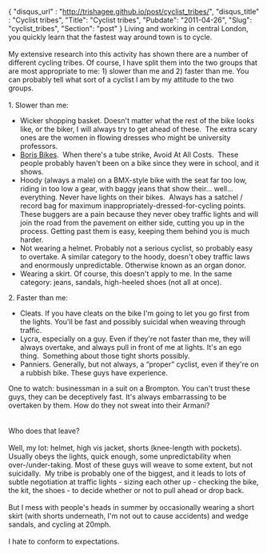{
 "disqus_url" : "http://trishagee.github.io/post/cyclist_tribes/",
 "disqus_title" : "Cyclist tribes",
 "Title": "Cyclist tribes",
 "Pubdate": "2011-04-26",
 "Slug": "cyclist_tribes",
 "Section": "post"
}
Living and working in central London, you quickly learn that the fastest way around town is to cycle.<br /><br />My extensive research into this activity has shown there are a number of different cycling tribes. Of course, I have split them into the two groups that are most appropriate to me: 1) slower than me and 2) faster than me. You can probably tell what sort of a cyclist I am by my attitude to the two groups.<br /><br />1. Slower than me:<br /><ul><li>Wicker shopping basket. Doesn't matter what the rest of the bike looks like, or the biker, I will always try to get ahead of these. &nbsp;The extra scary ones are the women in flowing dresses who might be university professors.</li><li><a href="http://en.wikipedia.org/wiki/Barclays_Cycle_Hire">Boris Bikes</a>. &nbsp;When there's a tube strike, Avoid At All Costs. &nbsp;These people probably haven't been on a bike since they were in school, and it shows.</li><li>Hoody (always a male) on a BMX-style bike with the seat far too low, riding in too low a gear, with baggy jeans that show their... well... everything.&nbsp;Never have lights on their bikes. &nbsp;Always has a satchel / record bag for maximum inappropriately-dressed-for-cycling points. These buggers are a pain because they never obey traffic lights and will join the road from the pavement on either side, cutting you up in the process. Getting past them is easy, keeping them behind you is much harder.&nbsp;</li><li>Not wearing a helmet. Probably not a serious cyclist, so probably easy to overtake. A similar category to the hoody, doesn't obey traffic laws and enormously unpredictable. Otherwise known as an organ donor.</li><li>Wearing a skirt. Of course, this doesn't apply to me. In the same category: jeans, sandals, high-heeled shoes (not all at once).&nbsp;</li></ul>2. Faster than me:<br /><ul><li>Cleats. If you have cleats on the bike I'm going to let you go first from the lights. You'll be fast and possibly suicidal when weaving through traffic.</li><li>Lycra, especially on a guy. Even if they're not faster than me, they will always overtake, and always pull in front of me at lights. It's an ego thing. &nbsp;Something about those tight shorts possibly.</li><li>Panniers. Generally, but not always, a “proper” cyclist, even if they're on a rubbish bike. These guys have experience.</li></ul>One to watch: businessman in a suit on a Brompton. You can't trust these guys, they can be deceptively fast. It's always embarrassing to be overtaken by them. How do they not sweat into their Armani?<br /><br /><br />Who does that leave?<br /><br />Well, my lot: helmet, high vis jacket, shorts (knee-length with pockets). Usually obeys the lights, quick enough, some unpredictability when over-/under-taking. Most of these guys will weave to some extent, but not suicidally. &nbsp;My tribe is probably one of the biggest, and it leads to lots of subtle negotiation at traffic lights - sizing each other up - checking the bike, the kit, the shoes - to decide whether or not to pull ahead or drop back. <br /><br />But I mess with people's heads in summer by occasionally wearing a short skirt (with shorts underneath, I'm not out to cause accidents) and wedge sandals, and cycling at 20mph.<br /><br />I hate to conform to expectations.
